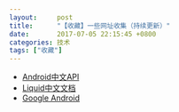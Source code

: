 ```yaml
---
layout:     post
title:      "【收藏】一些网址收集（持续更新）"
date:       2017-07-05 22:15:45 +0800
categories: 技术
tags: ["收藏"]
---
```

- [Android中文API](http://www.android-doc.com/index.html)
- [Liquid中文文档](https://liquid.bootcss.com)
- [Google Android](https://source.android.com)
